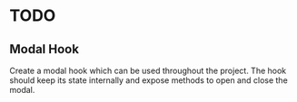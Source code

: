 # TODO

## Modal Hook

Create a modal hook which can be used throughout the project.  The hook should keep its state internally and expose methods to open and close the modal.

